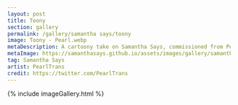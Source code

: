 ```yaml
---
layout: post
title: Toony
section: gallery
permalink: /gallery/samantha says/toony
image: Toony - Pearl.webp
metaDescription: A cartoony take on Samantha Says, commissioned from PearlTrans.
metaImage: https://samanthasays.github.io/assets/images/gallery/samantha says/Toony - Pearl.webp
tag: Samantha Says
artist: PearlTrans
credit: https://twitter.com/PearlTrans
---
```

{% include imageGallery.html %}